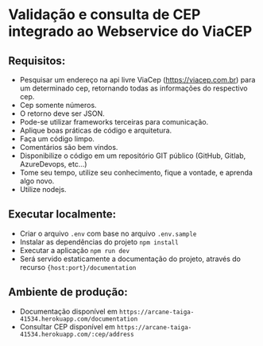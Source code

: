# Validação e consulta de CEP integrado ao Webservice do ViaCEP
## Requisitos:
- Pesquisar um endereço na api livre ViaCep (https://viacep.com.br) para um determinado cep, retornando todas as informações do respectivo cep.
- Cep somente números.
- O retorno deve ser JSON.
- Pode-se utilizar frameworks terceiras para comunicação.
- Aplique boas práticas de código e arquitetura.
- Faça um código limpo.
- Comentários são bem vindos.
- Disponibilize o código em um repositório GIT público (GitHub, Gitlab, AzureDevops, etc...)
- Tome seu tempo, utilize seu conhecimento, fique a vontade, e aprenda algo novo.
- Utilize nodejs.

## Executar localmente:
- Criar o arquivo `.env` com base no arquivo `.env.sample`
- Instalar as dependências do projeto `npm install`
- Executar a aplicação `npm run dev`
- Será servido estaticamente a documentação do projeto, através do recurso `{host:port}/documentation`

## Ambiente de produção:
- Documentação disponível em `https://arcane-taiga-41534.herokuapp.com/documentation`
- Consultar CEP disponível em `https://arcane-taiga-41534.herokuapp.com/:cep/address`
